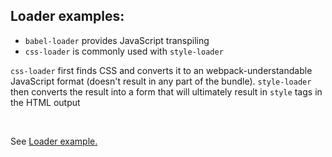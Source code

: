 ## Loader examples:

   * `babel-loader` provides JavaScript transpiling
   * `css-loader` is commonly used with `style-loader`
   
   `css-loader` first finds CSS and converts it to an webpack-understandable JavaScript format (doesn't result in any part of the bundle). `style-loader` then converts the result into a form that will ultimately result in `style` tags in the HTML output

</br>

See [Loader example.](src/app/2.loader)
